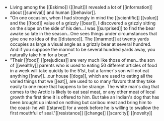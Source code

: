 - Living among the [[Eskimo]] ([[Inuit]]) revealed a lot of [[information]] about [[survival]] and human [[behavior]].
- "On one occasion, when I had strongly in mind the [[scientific]] [[value]] and the [[food]] value of a grizzly [[bear]], I discovered a grizzly sitting on the slope on the side of his den...I was [[surprised]] to find the bear awake so late in the season...One sees things under circumstances that give one no idea of the [[distance]]. The [[marmot]] at twenty yards occupies as large a visual angle as a grizzly bear at several hundred. And if you suppose the marmot to be several hundred yards away, you naturally take him for a bear."
- "Their [[food]] [[prejudices]] are very much like those of men...the son of [[wealthy]] parents who is used to eating 50 different articles of food in a week will take quickly to the 51st, but a farmer's son will not eat anything [[new]]...our house [[dogs]], which are used to eating all the varied things that we [[eat]], are used to so many flavors that they take easily to one more that happens to be strange. The white man's dog that comes to the Arctic is likely to eat seal meat, or any other meat of local growth the first time it is offered to him. But take an Indian's dog that has been brought up inland on nothing but caribou meat and bring him to the coast- he will [[starve]] for a week before he is willing to swallow the first mouthful of seal."[[resistance]] [[change]] [[scarcity]] [[novelty]]